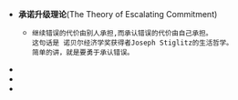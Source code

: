 - **承诺升级理论**(The
  Theory of Escalating Commitment)
	- ```
	  继续错误的代价由别人承担,而承认错误的代价由自己承担。
	  这句话是 诺贝尔经济学奖获得者Joseph Stiglitz的生活哲学。
	  简单的讲，就是要勇于承认错误。
	  ```
-
-
-